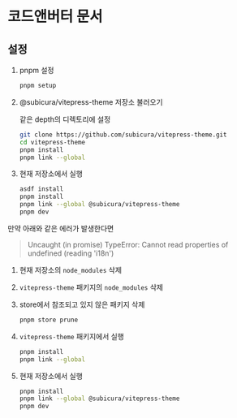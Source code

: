 # 코드앤버터 문서

## 설정

1. pnpm 설정

   ```sh
   pnpm setup
   ```

2. @subicura/vitepress-theme 저장소 불러오기

   같은 depth의 디렉토리에 설정

   ```sh
   git clone https://github.com/subicura/vitepress-theme.git
   cd vitepress-theme
   pnpm install
   pnpm link --global
   ```

3. 현재 저장소에서 실행

   ```sh
   asdf install
   pnpm install
   pnpm link --global @subicura/vitepress-theme
   pnpm dev
   ```

만약 아래와 같은 에러가 발생한다면

> Uncaught (in promise) TypeError: Cannot read properties of undefined (reading 'i18n')

1. 현재 저장소의 `node_modules` 삭제

2. `vitepress-theme` 패키지의 `node_modules` 삭제

3. store에서 참조되고 있지 않은 패키지 삭제

   ```sh
   pnpm store prune
   ```

4. `vitepress-theme` 패키지에서 실행

   ```sh
   pnpm install
   pnpm link --global
   ```

5. 현재 저장소에서 실행
   ```sh
   pnpm install
   pnpm link --global @subicura/vitepress-theme
   pnpm dev
   ```
